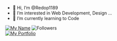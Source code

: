 - 👋 Hi, I’m @Redop1189
- 👀 I’m interested in Web Development, Design ...
- 🌱 I’m currently learning to Code
<!---
- 💞️ I’m looking to collaborate on ...
- 📫 How to reach me ...

Redop1189/Redop1189 is a ✨ special ✨ repository because its `README.md` (this file) appears on your GitHub profile.
You can click the Preview link to take a look at your changes.
--->

[![My Name](https://img.shields.io/badge/Name-Redop1189%20-orange)](https://github.com/Redop1189/Redop1189)   ![Followers](https://img.shields.io/github/followers/Redop1189?style=social)   
[![My Portfolio](https://img.shields.io/badge/Visit%20Portfolio-Redop1189%20-red)](https://redop1189.github.io/Folio/)
